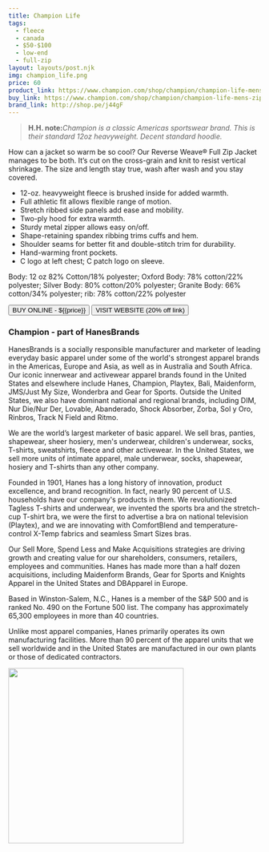 ```yaml
---
title: Champion Life
tags:
  - fleece
  - canada
  - $50-$100
  - low-end 
  - full-zip
layout: layouts/post.njk
img: champion_life.png
price: 60
product_link: https://www.champion.com/shop/champion/champion-life-mens-zip-jacket-gf6945?categoryId=21218
buy_link: https://www.champion.com/shop/champion/champion-life-mens-zip-jacket-gf6945?categoryId=21218
brand_link: http://shop.pe/j44gF
---
```

<div class="col col-sm-8">

<p>
<blockquote>
<strong>H.H. note:</strong><i>Champion is a classic Americas sportswear brand. This is their standard 12oz heavyweight. Decent standard hoodie.</i>
</blockquote>
</p>    

How can a jacket so warm be so cool? Our Reverse Weave® Full Zip Jacket manages to be both. It’s cut on the cross-grain and knit to resist vertical shrinkage. The size and length stay true, wash after wash and you stay covered.

* 12-oz. heavyweight fleece is brushed inside for added warmth.
* Full athletic fit allows flexible range of motion.
* Stretch ribbed side panels add ease and mobility.
* Two-ply hood for extra warmth.
* Sturdy metal zipper allows easy on/off.
* Shape-retaining spandex ribbing trims cuffs and hem.
* Shoulder seams for better fit and double-stitch trim for durability.
* Hand-warming front pockets.
* C logo at left chest; C patch logo on sleeve.


Body: 12 oz 82% Cotton/18% polyester; Oxford Body: 78% cotton/22% polyester; Silver Body: 80% cotton/20% polyester; Granite Body: 66% cotton/34% polyester; rib: 78% cotton/22% polyester

<p>
    <a href='{{buy_link}}'><button class="button-primary-outlined button-round">BUY ONLINE - ${{price}}</button></a>
    <a href='{{brand_link}}'><button class="button-primary-outlined button-round">VISIT WEBSITE (20% off link)</button></a>
</p>

### Champion - part of HanesBrands
<p>HanesBrands is a socially responsible manufacturer and marketer of leading everyday basic apparel under some of the world's strongest apparel brands in the Americas, Europe and Asia, as well as in Australia and South Africa. Our iconic innerwear and activewear apparel brands found in the United States and elsewhere include Hanes, Champion, Playtex, Bali, Maidenform, JMS/Just My Size, Wonderbra and Gear for Sports. Outside the United States, we also have dominant national and regional brands, including DIM, Nur Die/Nur Der, Lovable, Abanderado, Shock Absorber, Zorba, Sol y Oro, Rinbros, Track N Field and Ritmo.

We are the world’s largest marketer of basic apparel. We sell bras, panties, shapewear, sheer hosiery, men's underwear, children's underwear, socks, T-shirts, sweatshirts, fleece and other activewear. In the United States, we sell more units of intimate apparel, male underwear, socks, shapewear, hosiery and T-shirts than any other company.

Founded in 1901, Hanes has a long history of innovation, product excellence, and brand recognition. In fact, nearly 90 percent of U.S. households have our company's products in them. We revolutionized Tagless T-shirts and underwear, we invented the sports bra and the stretch-cup T-shirt bra, we were the first to advertise a bra on national television (Playtex), and we are innovating with ComfortBlend and temperature-control X-Temp fabrics and seamless Smart Sizes bras.

Our Sell More, Spend Less and Make Acquisitions strategies are driving growth and creating value for our shareholders, consumers, retailers, employees and communities. Hanes has made more than a half dozen acquisitions, including Maidenform Brands, Gear for Sports and Knights Apparel in the United States and DBApparel in Europe.

Based in Winston-Salem, N.C., Hanes is a member of the S&P 500 and is ranked No. 490 on the Fortune 500 list. The company has approximately 65,300 employees in more than 40 countries.

Unlike most apparel companies, Hanes primarily operates its own manufacturing facilities. More than 90 percent of the apparel units that we sell worldwide and in the United States are manufactured in our own plants or those of dedicated contractors. ﻿</p>

</div>

<div class="col col-sm-4 float-right">
        <img src='/img/{{img}}' height='350' class="float-left">
</div>